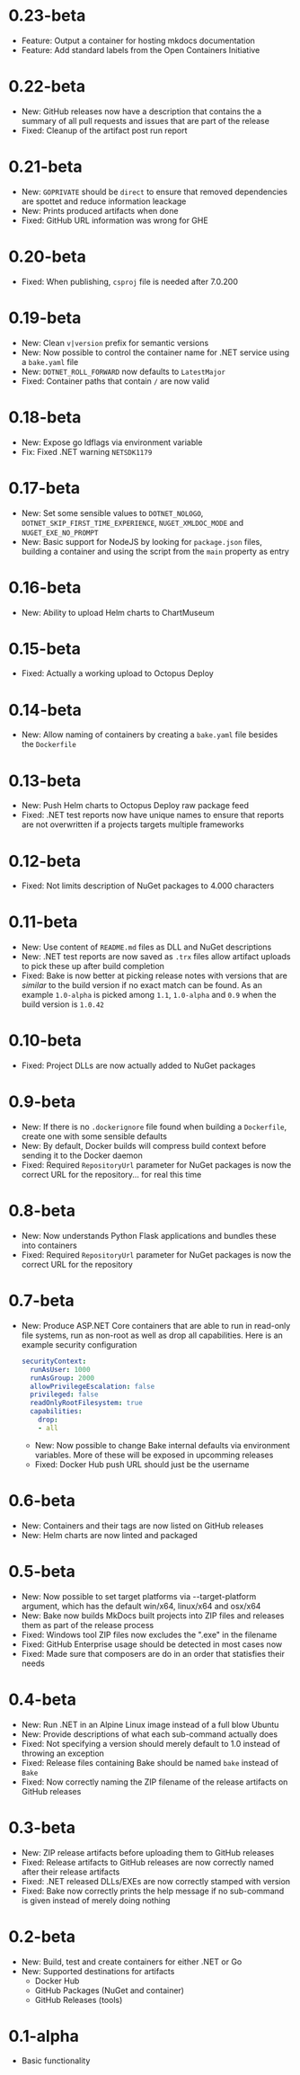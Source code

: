 # 0.23-beta

* Feature: Output a container for hosting mkdocs documentation
* Feature: Add standard labels from the Open Containers Initiative

# 0.22-beta

* New: GitHub releases now have a description that contains the a summary
  of all pull requests and issues that are part of the release
* Fixed: Cleanup of the artifact post run report

# 0.21-beta

* New: `GOPRIVATE` should be `direct` to ensure that removed
  dependencies are spottet and reduce information leackage
* New: Prints produced artifacts when done
* Fixed: GitHub URL information was wrong for GHE

# 0.20-beta

* Fixed: When publishing, `csproj` file is needed after 7.0.200

# 0.19-beta

* New: Clean `v|version` prefix for semantic versions
* New: Now possible to control the container name for .NET service using
  a `bake.yaml` file
* New: `DOTNET_ROLL_FORWARD` now defaults to `LatestMajor`
* Fixed: Container paths that contain `/` are now valid

# 0.18-beta

*  New: Expose go ldflags via environment variable
*  Fix: Fixed .NET warning `NETSDK1179`

# 0.17-beta

* New: Set some sensible values to `DOTNET_NOLOGO`,
  `DOTNET_SKIP_FIRST_TIME_EXPERIENCE`, `NUGET_XMLDOC_MODE`
  and `NUGET_EXE_NO_PROMPT`
* New: Basic support for NodeJS by looking for `package.json` files, building
  a container and using the script from the `main` property as entry

# 0.16-beta

* New: Ability to upload Helm charts to ChartMuseum

# 0.15-beta

* Fixed: Actually a working upload to Octopus Deploy

# 0.14-beta

* New: Allow naming of containers by creating a `bake.yaml` file besides
  the `Dockerfile`

# 0.13-beta

* New: Push Helm charts to Octopus Deploy raw package feed
* Fixed: .NET test reports now have unique names to ensure that reports
  are not overwritten if a projects targets multiple frameworks

# 0.12-beta

* Fixed: Not limits description of NuGet packages to 4.000 characters

# 0.11-beta

* New: Use content of `README.md` files as DLL and NuGet descriptions
* New: .NET test reports are now saved as `.trx` files allow artifact uploads
  to pick these up after build completion
* Fixed: Bake is now better at picking release notes with versions that
  are *similar* to the build version if no exact match can be found. As
  an example `1.0-alpha` is picked among `1.1`, `1.0-alpha` and `0.9`
  when the build version is `1.0.42`

# 0.10-beta

* Fixed: Project DLLs are now actually added to NuGet packages

# 0.9-beta

* New: If there is no `.dockerignore` file found when building a `Dockerfile`,
  create one with some sensible defaults
* New: By default, Docker builds will compress build context before sending
  it to the Docker daemon
* Fixed: Required `RepositoryUrl` parameter for NuGet packages is now
  the correct URL for the repository... for real this time

# 0.8-beta

* New: Now understands Python Flask applications and bundles these
  into containers
* Fixed: Required `RepositoryUrl` parameter for NuGet packages is now
  the correct URL for the repository

# 0.7-beta

* New: Produce ASP.NET Core containers that are able to run in read-only
  file systems, run as non-root as well as drop all capabilities. Here is
  an example security configuration
  ```yaml
  securityContext:
    runAsUser: 1000
    runAsGroup: 2000
    allowPrivilegeEscalation: false
    privileged: false
    readOnlyRootFilesystem: true
    capabilities:
      drop:
      - all
  ```
  * New: Now possible to change Bake internal defaults via environment
    variables. More of these will be exposed in upcomming releases
  * Fixed: Docker Hub push URL should just be the username

# 0.6-beta

* New: Containers and their tags are now listed on GitHub releases
* New: Helm charts are now linted and packaged

# 0.5-beta

* New: Now possible to set target platforms via --target-platform argument,
  which has the default win/x64, linux/x64 and osx/x64
* New: Bake now builds MkDocs built projects into ZIP files and releases
  them as part of the release process
* Fixed: Windows tool ZIP files now excludes the ".exe" in the filename
* Fixed: GitHub Enterprise usage should be detected in most cases now
* Fixed: Made sure that composers are do in an order that statisfies their
  needs

# 0.4-beta

* New: Run .NET in an Alpine Linux image instead of a full blow Ubuntu
* New: Provide descriptions of what each sub-command actually does
* Fixed: Not specifying a version should merely default to 1.0 instead
  of throwing an exception
* Fixed: Release files containing Bake should be named `bake` instead
  of `Bake`
* Fixed: Now correctly naming the ZIP filename of the release artifacts
  on GitHub releases

# 0.3-beta

* New: ZIP release artifacts before uploading them to GitHub releases
* Fixed: Release artifacts to GitHub releases are now correctly named
  after their release artifacts
* Fixed: .NET released DLLs/EXEs are now correctly stamped with version
* Fixed: Bake now correctly prints the help message if no sub-command
  is given instead of merely doing nothing

# 0.2-beta

* New: Build, test and create containers for either .NET or Go
* New: Supported destinations for artifacts
  * Docker Hub
  * GitHub Packages (NuGet and container)
  * GitHub Releases (tools)

# 0.1-alpha

- Basic functionality
